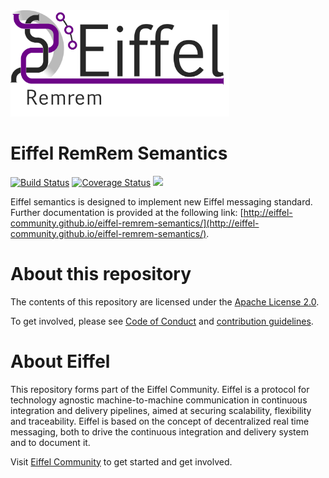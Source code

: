 <!---
   Copyright 2018 Ericsson AB.
   For a full list of individual contributors, please see the commit history.

   Licensed under the Apache License, Version 2.0 (the "License");
   you may not use this file except in compliance with the License.
   You may obtain a copy of the License at

       http://www.apache.org/licenses/LICENSE-2.0

   Unless required by applicable law or agreed to in writing, software
   distributed under the License is distributed on an "AS IS" BASIS,
   WITHOUT WARRANTIES OR CONDITIONS OF ANY KIND, either express or implied.
   See the License for the specific language governing permissions and
   limitations under the License.
--->

<img src="./images/logo.png" alt="Eiffel RemRem" width="350"/>

# Eiffel RemRem Semantics

[![Build Status](https://travis-ci.org/eiffel-community/eiffel-remrem-semantics.svg?branch=master)](https://travis-ci.org/eiffel-community/eiffel-remrem-semantics)
[![Coverage Status](https://coveralls.io/repos/github/eiffel-community/eiffel-remrem-semantics/badge.svg?branch=master)](https://coveralls.io/github/eiffel-community/eiffel-remrem-semantics?branch=master)
[![](https://jitpack.io/v/eiffel-community/eiffel-remrem-semantics.svg)](https://jitpack.io/#eiffel-community/eiffel-remrem-semantics)

Eiffel semantics is designed to implement new Eiffel messaging standard. Further documentation is provided at the following link: [http://eiffel-community.github.io/eiffel-remrem-semantics/](http://eiffel-community.github.io/eiffel-remrem-semantics/).

# About this repository
The contents of this repository are licensed under the [Apache License 2.0](./LICENSE).

To get involved, please see [Code of Conduct](./CODE_OF_CONDUCT.md) and [contribution guidelines](./CONTRIBUTING.md).

# About Eiffel
This repository forms part of the Eiffel Community. Eiffel is a protocol for technology agnostic machine-to-machine communication in continuous integration and delivery pipelines, aimed at securing scalability, flexibility and traceability. Eiffel is based on the concept of decentralized real time messaging, both to drive the continuous integration and delivery system and to document it.

Visit [Eiffel Community](https://eiffel-community.github.io) to get started and get involved.
